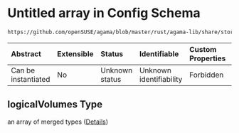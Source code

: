 # Untitled array in Config Schema

```txt
https://github.com/openSUSE/agama/blob/master/rust/agama-lib/share/storage.schema.json#/$defs/volumeGroup/properties/logicalVolumes
```



| Abstract            | Extensible | Status         | Identifiable            | Custom Properties | Additional Properties | Access Restrictions | Defined In                                                          |
| :------------------ | :--------- | :------------- | :---------------------- | :---------------- | :-------------------- | :------------------ | :------------------------------------------------------------------ |
| Can be instantiated | No         | Unknown status | Unknown identifiability | Forbidden         | Allowed               | none                | [storage.schema.json\*](storage.schema.json "open original schema") |

## logicalVolumes Type

an array of merged types ([Details](storage-1-defs-volumegroup-properties-logicalvolumes-items.md))
